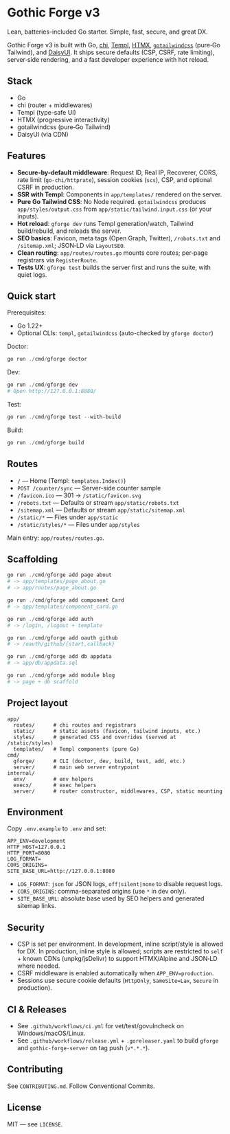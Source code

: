 # Gothic Forge v3

Lean, batteries-included Go starter. Simple, fast, secure, and great DX.

Gothic Forge v3 is built with Go, [chi](https://github.com/go-chi/chi),
[Templ](https://github.com/a-h/templ), [HTMX](https://htmx.org/),
[`gotailwindcss`](https://github.com/gotailwindcss/tailwind) (pure‑Go Tailwind), and
[DaisyUI](https://daisyui.com/). It ships secure defaults (CSP, CSRF, rate limiting),
server‑side rendering, and a fast developer experience with hot reload.

## Stack

- Go
- chi (router + middlewares)
- Templ (type-safe UI)
- HTMX (progressive interactivity)
- gotailwindcss (pure‑Go Tailwind)
- DaisyUI (via CDN)

## Features

- **Secure-by-default middleware**: Request ID, Real IP, Recoverer, CORS, rate limit (`go-chi/httprate`),
  session cookies (`scs`), CSP, and optional CSRF in production.
- **SSR with Templ**: Components in `app/templates/` rendered on the server.
- **Pure Go Tailwind CSS**: No Node required. `gotailwindcss` produces `app/styles/output.css` from
  `app/static/tailwind.input.css` (or your inputs).
- **Hot reload**: `gforge dev` runs Templ generation/watch, Tailwind build/rebuild, and reloads the server.
- **SEO basics**: Favicon, meta tags (Open Graph, Twitter), `/robots.txt` and `/sitemap.xml`; JSON‑LD via `LayoutSEO`.
- **Clean routing**: `app/routes/routes.go` mounts core routes; per‑page registrars via `RegisterRoute`.
- **Tests UX**: `gforge test` builds the server first and runs the suite, with quiet logs.

## Quick start

Prerequisites:

- Go 1.22+
- Optional CLIs: `templ`, `gotailwindcss` (auto-checked by `gforge doctor`)

Doctor:

```powershell
go run ./cmd/gforge doctor
```

Dev:

```powershell
go run ./cmd/gforge dev
# Open http://127.0.0.1:8080/
```

Test:

```powershell
go run ./cmd/gforge test --with-build
```

Build:

```powershell
go run ./cmd/gforge build
```

## Routes

- `/` — Home (Templ: `templates.Index()`)
- `POST /counter/sync` — Server-side counter sample
- `/favicon.ico` — 301 → `/static/favicon.svg`
- `/robots.txt` — Defaults or stream `app/static/robots.txt`
- `/sitemap.xml` — Defaults or stream `app/static/sitemap.xml`
- `/static/*` — Files under `app/static`
- `/static/styles/*` — Files under `app/styles`

Main entry: `app/routes/routes.go`.

## Scaffolding

```powershell
go run ./cmd/gforge add page about
# -> app/templates/page_about.go
# -> app/routes/page_about.go

go run ./cmd/gforge add component Card
# -> app/templates/component_card.go

go run ./cmd/gforge add auth
# -> /login, /logout + template

go run ./cmd/gforge add oauth github
# -> /oauth/github/{start,callback}

go run ./cmd/gforge add db appdata
# -> app/db/appdata.sql

go run ./cmd/gforge add module blog
# -> page + db scaffold
```

## Project layout

```
app/
  routes/      # chi routes and registrars
  static/      # static assets (favicon, tailwind inputs, etc.)
  styles/      # generated CSS and overrides (served at /static/styles)
  templates/   # Templ components (pure Go)
cmd/
  gforge/      # CLI (doctor, dev, build, test, add, etc.)
  server/      # main web server entrypoint
internal/
  env/         # env helpers
  execx/       # exec helpers
  server/      # router constructor, middlewares, CSP, static mounting
```

## Environment

Copy `.env.example` to `.env` and set:

```
APP_ENV=development
HTTP_HOST=127.0.0.1
HTTP_PORT=8080
LOG_FORMAT=
CORS_ORIGINS=
SITE_BASE_URL=http://127.0.0.1:8080
```

- `LOG_FORMAT`: `json` for JSON logs, `off|silent|none` to disable request logs.
- `CORS_ORIGINS`: comma-separated origins (use `*` in dev only).
- `SITE_BASE_URL`: absolute base used by SEO helpers and generated sitemap links.

## Security

- CSP is set per environment. In development, inline script/style is allowed for DX.
  In production, inline style is allowed; scripts are restricted to `self` + known CDNs
  (unpkg/jsDelivr) to support HTMX/Alpine and JSON‑LD where needed.
- CSRF middleware is enabled automatically when `APP_ENV=production`.
- Sessions use secure cookie defaults (`HttpOnly`, `SameSite=Lax`, `Secure` in production).

## CI & Releases

- See `.github/workflows/ci.yml` for vet/test/govulncheck on Windows/macOS/Linux.
- See `.github/workflows/release.yml` + `.goreleaser.yaml` to build `gforge` and `gothic-forge-server`
  on tag push (`v*.*.*`).

## Contributing

See `CONTRIBUTING.md`. Follow Conventional Commits.

## License

MIT — see `LICENSE`.
